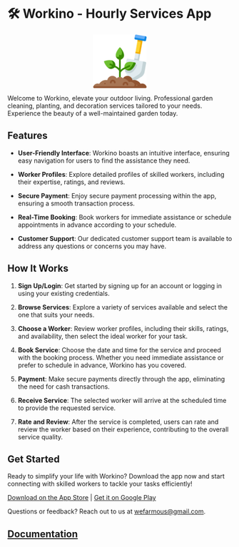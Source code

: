 # 🛠️ Workino - Hourly Services App
<p align="center">
  <img align="center" width="120" src="https://github.com/dsrathore1/Workino/blob/main/Workino-Frontend/assets/icon.png" alt="logo"/>
</p>

Welcome to Workino, elevate your outdoor living. Professional garden cleaning, planting, and decoration services tailored to your needs. Experience the beauty of a well-maintained garden today.


## Features

- **User-Friendly Interface**: Workino boasts an intuitive interface, ensuring easy navigation for users to find the assistance they need.
  
- **Worker Profiles**: Explore detailed profiles of skilled workers, including their expertise, ratings, and reviews.

- **Secure Payment**: Enjoy secure payment processing within the app, ensuring a smooth transaction process.

- **Real-Time Booking**: Book workers for immediate assistance or schedule appointments in advance according to your schedule.

- **Customer Support**: Our dedicated customer support team is available to address any questions or concerns you may have.

## How It Works

1. **Sign Up/Login**: Get started by signing up for an account or logging in using your existing credentials.
  
2. **Browse Services**: Explore a variety of services available and select the one that suits your needs.

3. **Choose a Worker**: Review worker profiles, including their skills, ratings, and availability, then select the ideal worker for your task.

4. **Book Service**: Choose the date and time for the service and proceed with the booking process. Whether you need immediate assistance or prefer to schedule in advance, Workino has you covered.

5. **Payment**: Make secure payments directly through the app, eliminating the need for cash transactions.

6. **Receive Service**: The selected worker will arrive at the scheduled time to provide the requested service.

7. **Rate and Review**: After the service is completed, users can rate and review the worker based on their experience, contributing to the overall service quality.

## Get Started

Ready to simplify your life with Workino? Download the app now and start connecting with skilled workers to tackle your tasks efficiently!

[Download on the App Store](#) | [Get it on Google Play](#)

Questions or feedback? Reach out to us at wefarmous@gmail.com.

## [Documentation](DOCS.md)
